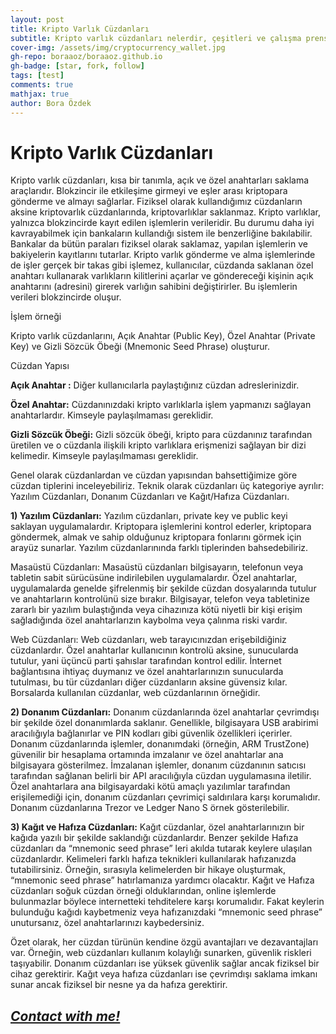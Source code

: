 ```yaml
---
layout: post
title: Kripto Varlık Cüzdanları
subtitle: Kripto varlık cüzdanları nelerdir, çeşitleri ve çalışma prensibleri.
cover-img: /assets/img/cryptocurrency_wallet.jpg
gh-repo: boraaoz/boraaoz.github.io
gh-badge: [star, fork, follow]
tags: [test]
comments: true
mathjax: true
author: Bora Özdek
---
```


Kripto Varlık Cüzdanları
========================

Kripto varlık cüzdanları, kısa bir tanımla, açık ve özel anahtarları saklama araçlarıdır. Blokzincir ile etkileşime girmeyi ve eşler arası kriptopara gönderme ve almayı sağlarlar. Fiziksel olarak kullandığımız cüzdanların aksine kriptovarlık cüzdanlarında, kriptovarlıklar saklanmaz. Kripto varlıklar, yalnızca blokzincirde kayıt edilen işlemlerin verileridir. Bu durumu daha iyi kavrayabilmek için bankaların kullandığı sistem ile benzerliğine bakılabilir. Bankalar da bütün paraları fiziksel olarak saklamaz, yapılan işlemlerin ve bakiyelerin kayıtlarını tutarlar. Kripto varlık gönderme ve alma işlemlerinde de işler gerçek bir takas gibi işlemez, kullanıcılar, cüzdanda saklanan özel anahtarı kullanarak varlıkların kilitlerini açarlar ve göndereceği kişinin açık anahtarını (adresini) girerek varlığın sahibini değiştirirler. Bu işlemlerin verileri blokzincirde oluşur.

İşlem örneği

Kripto varlık cüzdanlarını, Açık Anahtar (Public Key), Özel Anahtar (Private Key) ve Gizli Sözcük Öbeği (Mnemonic Seed Phrase) oluşturur.

Cüzdan Yapısı

**Açık Anahtar :** Diğer kullanıcılarla paylaştığınız cüzdan adreslerinizdir.

**Özel Anahtar:** Cüzdanınızdaki kripto varlıklarla işlem yapmanızı sağlayan anahtarlardır. Kimseyle paylaşılmaması gereklidir.

**Gizli Sözcük Öbeği:** Gizli sözcük öbeği, kripto para cüzdanınız tarafından üretilen ve o cüzdanla ilişkili kripto varlıklara erişmenizi sağlayan bir dizi kelimedir. Kimseyle paylaşılmaması gereklidir.

Genel olarak cüzdanlardan ve cüzdan yapısından bahsettiğimize göre cüzdan tiplerini inceleyebiliriz. Teknik olarak cüzdanları üç kategoriye ayrılır: Yazılım Cüzdanları, Donanım Cüzdanları ve Kağıt/Hafıza Cüzdanları.

**1) Yazılım Cüzdanları:** Yazılım cüzdanları, private key ve public keyi saklayan uygulamalardır. Kriptopara işlemlerini kontrol ederler, kriptopara göndermek, almak ve sahip olduğunuz kriptopara fonlarını görmek için arayüz sunarlar. Yazılım cüzdanlarınında farklı tiplerinden bahsedebiliriz.

Masaüstü Cüzdanları: Masaüstü cüzdanları bilgisayarın, telefonun veya tabletin sabit sürücüsüne indirilebilen uygulamalardır. Özel anahtarlar, uygulamalarda genelde şifrelenmiş bir şekilde cüzdan dosyalarında tutulur ve anahtarların kontrolünü size bırakır. Bilgisayar, telefon veya tabletinize zararlı bir yazılım bulaştığında veya cihazınıza kötü niyetli bir kişi erişim sağladığında özel anahtarlarızın kaybolma veya çalınma riski vardır.

Web Cüzdanları: Web cüzdanları, web tarayıcınızdan erişebildiğiniz cüzdanlardır. Özel anahtarlar kullanıcının kontrolü aksine, sunucularda tutulur, yani üçüncü parti şahıslar tarafından kontrol edilir. İnternet bağlantısına ihtiyaç duymanız ve özel anahtarlarınızın sunucularda tutulması, bu tür cüzdanları diğer cüzdanların aksine güvensiz kılar. Borsalarda kullanılan cüzdanlar, web cüzdanlarının örneğidir.

**2) Donanım Cüzdanları:** Donanım cüzdanlarında özel anahtarlar çevrimdışı bir şekilde özel donanımlarda saklanır. Genellikle, bilgisayara USB arabirimi aracılığıyla bağlanırlar ve PIN kodları gibi güvenlik özellikleri içerirler. Donanım cüzdanlarında işlemler, donanımdaki (örneğin, ARM TrustZone) güvenilir bir hesaplama ortamında imzalanır ve özel anahtarlar ana bilgisayara gösterilmez. İmzalanan işlemler, donanım cüzdanının satıcısı tarafından sağlanan belirli bir API aracılığıyla cüzdan uygulamasına iletilir. Özel anahtarlara ana bilgisayardaki kötü amaçlı yazılımlar tarafından erişilemediği için, donanım cüzdanları çevrimiçi saldırılara karşı korumalıdır. Donanım cüzdanlarına Trezor ve Ledger Nano S örnek gösterilebilir.

**3) Kağıt ve Hafıza Cüzdanları:** Kağıt cüzdanlar, özel anahtarlarınızın bir kağıda yazılı bir şekilde saklandığı cüzdanlardır. Benzer şekilde Hafıza cüzdanları da “mnemonic seed phrase” leri akılda tutarak keylere ulaşılan cüzdanlardır. Kelimeleri farklı hafıza teknikleri kullanılarak hafızanızda tutabilirsiniz. Örneğin, sırasıyla kelimelerden bir hikaye oluşturmak, “mnemonic seed phrase” hatırlamanıza yardımcı olacaktır. Kağıt ve Hafıza cüzdanları soğuk cüzdan örneği olduklarından, online işlemlerde bulunmazlar böylece internetteki tehditelere karşı korumalıdır. Fakat keylerin bulunduğu kağıdı kaybetmeniz veya hafızanızdaki “mnemonic seed phrase” unutursanız, özel anahtarlarınızı kaybedersiniz.

Özet olarak, her cüzdan türünün kendine özgü avantajları ve dezavantajları var. Örneğin, web cüzdanları kullanım kolaylığı sunarken, güvenlik riskleri taşıyabilir. Donanım cüzdanları ise yüksek güvenlik sağlar ancak fiziksel bir cihaz gerektirir. Kağıt veya hafıza cüzdanları ise çevrimdışı saklama imkanı sunar ancak fiziksel bir nesne ya da hafıza gerektirir.

[**_Contact with me!_**](http://boraaoz.github.io)
--------------------------------------------------
